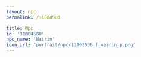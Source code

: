 ```yaml
---
layout: npc
permalink: /11004580

title: Npc
id: '11004580'
npc_name: 'Nairin'
icon_url: 'portrait/npc/11003536_f_neirin_p.png'
---
```

